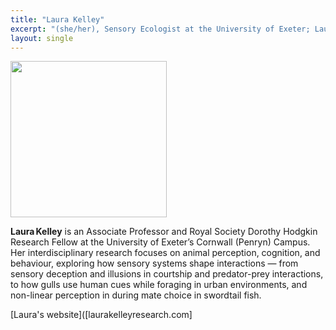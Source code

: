 ```yaml
---
title: "Laura Kelley"
excerpt: "(she/her), Sensory Ecologist at the University of Exeter; Laura focuses on how animals use their senses to interpret the world and how this shapes the production, perception and evolution of signals. <br/><img src='/2025/images/Laura.png' width='150'>"
layout: single
---
```



<img src="/2025/images/Laura.png" width="250"/>


**Laura Kelley** is an Associate Professor and Royal Society Dorothy Hodgkin Research Fellow at the University of Exeter’s Cornwall (Penryn) Campus. Her interdisciplinary research focuses on animal perception, cognition, and behaviour, exploring how sensory systems shape interactions — from sensory deception and illusions in courtship and predator-prey interactions, to how gulls use human cues while foraging in urban environments, and non-linear perception in during mate choice in swordtail fish. 

[Laura's website]([laurakelleyresearch.com]
